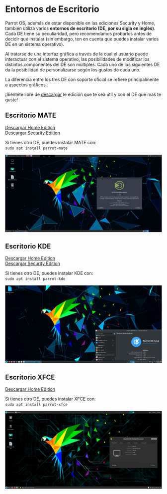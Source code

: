 # Entornos de Escritorio #

Parrot OS, además de estar disponible en las ediciones Security y Home, también utiliza varios **entornos de escritorio (DE, por su sigla en inglés)**. Cada DE tiene su peculiaridad, pero recomendamos probarlos antes de decidir qué instalar (sin embargo, ten en cuenta que puedes instalar varios DE en un sistema operativo). 

Al tratarse de una interfaz gráfica a través de la cual el usuario puede interactuar con el sistema operativo, las posibilidades de modificar los distintos componentes del DE son múltiples. Cada uno de los siguientes DE da la posibilidad de personalizarse según los gustos de cada uno.

La diferencia entre los tres DE con soporte oficial se refiere principalmente a aspectos gráficos.

¡Siéntete libre de [descargar](https://parrotsec.org/download/) le edición que te sea útil y con el DE que más te guste! 

## Escritorio MATE ##

[Descargar Home Edition](https://parrotsec.org/home-edition/)
\
[Descargar Security Edition](https://parrotsec.org/security-edition/)

Si tienes otro DE, puedes instalar MATE con:
\
`sudo apt install parrot-mate`

<img src="./images/DE/mate.png"/>

## Escritorio KDE ##

[Descargar Home Edition](https://parrotsec.org/home-edition/)
\
[Descargar Security Edition](https://parrotsec.org/security-edition/)

Si tienes otro DE, puedes instalar KDE con:
\
`sudo apt install parrot-kde`

<img src="./images/DE/kde.png"/>

## Escritorio XFCE ##

[Descargar Home Edition](https://parrotsec.org/home-edition/)

Si tienes otro DE, puedes instalar XFCE con:
\
`sudo apt install parrot-xfce`

<img src="./images/DE/xfce.png"/>

